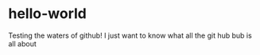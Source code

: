 # hello-world

Testing the waters of github!  I just want to know what all the git hub bub is all about


